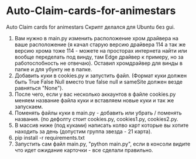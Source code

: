 # Auto-Claim-cards-for-animestars
Auto Claim cards for animestars
Скрипт делался для Ubuntu без gui.
1. Вам нужно в main.py изменить расположение хром драйвера на ваше расположение (я качал старую версию драйвера 114 а так же версию хрома тоже 114 - можете на просторах интернета найти или вообще переделать под винду, там Edge драйвер к примеру, но за работоспобность не отвечаю). Оставил хромдрайвер для винды в папке и для убунту не в папке.
2. Добавить куки в cookies.py и запустить файл. (Формат куки должен быть True False Null вместо true false null и sameSite должен везде равняться "None").
3. После чего, если у вас несколько аккаунтов в файле cookies.py меняем название файла куки и вставляем новые куки и так же запускаем.
4. Поменять файлы куки в main.py - добавить или убрать / поменять названия. (по дефолту стоит cookies.py, cookies1.py, cookies2.py.
5. В массив ниже (под куками) написать колво карт которые вы хотите находить за день (допустим группа звезда - 21 карта).
6. pip install -r requirements.txt
7. Запустить сам файл main.py, "python main.py", если в консоли видите что идет ожидание карточки - все сделали правильно. 
